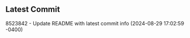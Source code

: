 
## Latest Commit
8523842 - Update README with latest commit info (2024-08-29 17:02:59 -0400) <Yunxi-Zhou>
